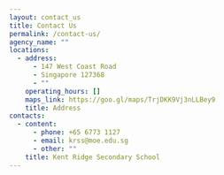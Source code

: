 ```yaml
---
layout: contact_us
title: Contact Us
permalink: /contact-us/
agency_name: ""
locations:
  - address:
      - 147 West Coast Road
      - Singapore 127368
      - ""
    operating_hours: []
    maps_link: https://goo.gl/maps/TrjDKK9Vj3nLLBey9
    title: Address
contacts:
  - content:
      - phone: +65 6773 1127
      - email: krss@moe.edu.sg
      - other: ""
    title: Kent Ridge Secondary School
---
```

